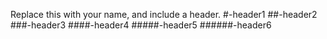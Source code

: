 Replace this with your name, and include a header.
#-header1
##-header2
###-header3
####-header4
#####-header5
######-header6
